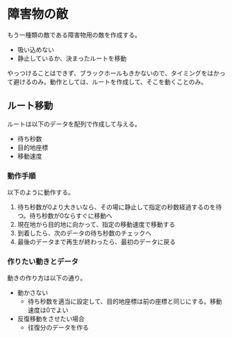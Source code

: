 # 障害物の敵
もう一種類の敵である障害物用の敵を作成する。

- 吸い込めない
- 静止しているか、決まったルートを移動

やっつけることはできず、ブラックホールもきかないので、タイミングをはかって避けるのみ。動作としては、ルートを作成して、そこを動くことのみ。

## ルート移動
ルートは以下のデータを配列で作成して与える。

- 待ち秒数
- 目的地座標
- 移動速度

### 動作手順
以下のように動作する。

1. 待ち秒数が0より大きいなら、その場に静止して指定の秒数経過するのを待つ。待ち秒数が0ならすぐに移動へ
1. 現在地から目的地に向かって、指定の移動速度で移動する
1. 到着したら、次のデータの待ち秒数のチェックへ
1. 最後のデータまで再生が終わったら、最初のデータに戻る

### 作りたい動きとデータ
動きの作り方は以下の通り。

- 動かさない
  - 待ち秒数を適当に設定して、目的地座標は前の座標と同じにする。移動速度は0でよい
- 反復移動をさせたい場合
  - 往復分のデータを作る
